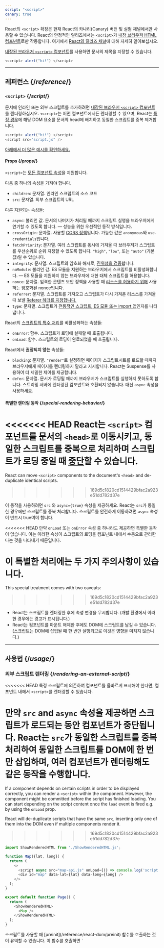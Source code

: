 ```yaml
---
script: "<script>"
canary: true
---
```


<Canary>

React의 `<script>` 확장은 현재 React의 카나리(Canary) 버전 및 실험 채널에서만 사용할 수 있습니다. React의 안정적인 릴리즈에서는 `<script>`가 [내장 브라우저 HTML 컴포넌트](https://react.dev/reference/react-dom/components#all-html-components)로만 작동합니다. 여기에서 [React의 릴리즈 채널](/community/versioning-policy#all-release-channels)에 대해 자세히 알아보십시오.

</Canary>

<Intro>

[내장된 브라우저 `<script>` 컴포넌트](https://developer.mozilla.org/en-US/docs/Web/HTML/Element/script)를 사용하면 문서의 제목을 지정할 수 있습니다.

```js
<script> alert("hi!") </script>
```

</Intro>

<InlineToc />

---

## 레퍼런스 {/*reference*/}

### `<script>` {/*script*/}

문서에 인라인 또는 외부 스크립트를 추가하려면 [내장된 브라우저 `<script>` 컴포넌트](https://developer.mozilla.org/en-US/docs/Web/HTML/Element/script)를 렌더링하십시오. `<script>`는 어떤 컴포넌트에서든 렌더링할 수 있으며, React는 [특정 경우](#special-rendering-behavior)에 해당 DOM 요소를 문서의 head에 배치하고 동일한 스크립트를 중복 제거합니다.

```js
<script> alert("hi!") </script>
<script src="script.js" />
```

[아래에서 더 많은 예시를 확인하세요.](#usage)

#### Props {/*props*/}

`<script>`는 [모든 컴포넌트 속성](/reference/react-dom/components/common#props)을 지원합니다.

다음 중 하나의 속성을 가져야 합니다.

* `children`: 문자열. 인라인 스크립트의 소스 코드
* `src`: 문자열. 외부 스크립트의 URL

다른 지원되는 속성들:

* `async`: 불리언 값. 문서의 나머지가 처리될 때까지 스크립트 실행을 브라우저에게 연기할 수 있도록 합니다. — 성능을 위한 우선적인 동작 방식입니다.
*  `crossOrigin`: 문자열. 사용할 [CORS 정책](https://developer.mozilla.org/en-US/docs/Web/HTML/Attributes/crossorigin)입니다. 가능한 값은 `anonymous`와 `use-credentials`입니다.
* `fetchPriority`: 문자열. 여러 스크립트를 동시에 가져올 때 브라우저가 스크립트를 우선순위로 순위 지정할 수 있도록 합니다. `"high"`, `"low"`, 또는 `"auto"` (기본값)일 수 있습니다.
* `integrity`: 문자열. 스크립트의 암호화 해시로, [진위성을 검증](https://developer.mozilla.org/en-US/docs/Web/Security/Subresource_Integrity)합니다.
* `noModule`: 불리언 값. ES 모듈을 지원하는 브라우저에서 스크립트를 비활성화합니다. — ES 모듈을 지원하지 않는 브라우저에 대한 대체 스크립트를 허용합니다.
* `nonce`: 문자열. 엄격한 콘텐츠 보안 정책을 사용할 때 [리소스를 허용하기 위해](https://developer.mozilla.org/en-US/docs/Web/HTML/Global_attributes/nonce) 사용하는 암호화된 nonce입니다.
* `referrer`: 문자열. 스크립트를 가져오고 스크립트가 다시 가져온 리소스를 가져올 때 보낼 [Referer 헤더를 지정합니다.](https://developer.mozilla.org/en-US/docs/Web/HTML/Element/script#referrerpolicy)
* `type`: 문자열. 스크립트가 [전통적인 스크립트, ES 모듈 또는 import 맵](https://developer.mozilla.org/en-US/docs/Web/HTML/Element/script/type)인지를 나타냅니다.

React의 [스크립트의 특수 처리](#special-rendering-behavior)를 비활성화하는 속성들:

* `onError`: 함수. 스크립트가 로딩에 실패할 때 호출됩니다.
* `onLoad`: 함수. 스크립트의 로딩이 완료되었을 때 호출됩니다.

React에서 **권장되지 않는** 속성들:

* `blocking`: 문자열. `"render"`로 설정하면 페이지가 스크립트시트를 로드할 때까지 브라우저에게 페이지를 렌더링하지 말라고 지시합니다. React는 Suspense를 사용하여 더 세밀한 제어를 제공합니다.
* `defer`: 문자열. 문서가 로딩될 때까지 브라우저가 스크립트를 실행하지 못하도록 합니다. 스트리밍 서버에 렌더링된 컴포넌트와 호환되지 않습니다. 대신 `async` 속성을 사용하세요.

#### 특별한 렌더링 동작 {/*special-rendering-behavior*/}

<<<<<<< HEAD
React는 `<script>` 컴포넌트를 문서의 `<head>`로 이동시키고, 동일한 스크립트를 중복으로 처리하며 스크립트가 로딩 중일 때 [중단](/reference/react/Suspense)할 수 있습니다.
=======
React can move `<script>` components to the document's `<head>` and de-duplicate identical scripts.
>>>>>>> 169d5c1820cd1514429bfac2a923e51dd782d37e

이 동작을 사용하려면 `src` 와 `async={true}` 속성을 제공하세요. React는 `src`가 동일한 경우에만 스크립트를 중복 처리합니다. 스크립트를 안전하게 이동하려면 `async` 속성이 반드시 true여야 합니다.

<<<<<<< HEAD
만약 `onLoad` 또는 `onError` 속성 중 하나라도 제공하면 특별한 동작이 없습니다. 이는 이러한 속성이 스크립트의 로딩을 컴포넌트 내에서 수동으로 관리한다는 것을 나타내기 때문입니다.

이 특별한 처리에는 두 가지 주의사항이 있습니다.
=======
This special treatment comes with two caveats:
>>>>>>> 169d5c1820cd1514429bfac2a923e51dd782d37e

* React는 스크립트를 렌더링한 후에 속성 변경을 무시합니다. (개발 환경에서 이러한 경우에는 경고가 표시됩니다.)
* React는 컴포넌트를 마운트 해제한 후에도 DOM에 스크립트를 남길 수 있습니다. (스크립트는 DOM에 삽입될 때 한 번만 실행되므로 이것은 영향을 미치지 않습니다.)

---

## 사용법 {/*usage*/}

### 외부 스크립트 렌더링 {/*rendering-an-external-script*/}

<<<<<<< HEAD
특정 스크립트에 의존하여 컴포넌트를 올바르게 표시해야 한다면, 컴포넌트 내에서 `<script>`를 렌더링할 수 있습니다.

만약 `src` and `async` 속성을 제공하면 스크립트가 로드되는 동안 컴포넌트가 중단됩니다. React는 `src`가 동일한 스크립트를 중복 처리하여 동일한 스크립트를 DOM에 한 번만 삽입하며, 여러 컴포넌트가 렌더링해도 같은 동작을 수행합니다.
=======
If a component depends on certain scripts in order to be displayed correctly, you can render a `<script>` within the component.
However, the component might be committed before the script has finished loading.
You can start depending on the script content once the `load` event is fired e.g. by using the `onLoad` prop.

React will de-duplicate scripts that have the same `src`, inserting only one of them into the DOM even if multiple components render it.
>>>>>>> 169d5c1820cd1514429bfac2a923e51dd782d37e

<SandpackWithHTMLOutput>

```js src/App.js active
import ShowRenderedHTML from './ShowRenderedHTML.js';

function Map({lat, long}) {
  return (
    <>
      <script async src="map-api.js" onLoad={() => console.log('script loaded')} />
      <div id="map" data-lat={lat} data-long={long} />
    </>
  );
}

export default function Page() {
  return (
    <ShowRenderedHTML>
      <Map />
    </ShowRenderedHTML>
  );
}
```

</SandpackWithHTMLOutput>

<Note>
스크립트를 사용할 때 [preinit](/reference/react-dom/preinit) 함수를 호출하는 것이 유익할 수 있습니다. 이 함수를 호출하면 `<script>` 컴포넌트를 그냥 렌더링하는 것보다 브라우저가 스크립트를 더 빨리 가져오도록 할 수 있습니다. 예를 들어 [HTTP Early Hints response](https://developer.mozilla.org/en-US/docs/Web/HTTP/Status/103)를 보내는 것입니다.
</Note>

### 인라인 스크립트 렌더링 {/*rendering-an-inline-script*/}

<<<<<<< HEAD
인라인 스크립트를 포함하려면 render the `<script>` 컴포넌트를 자식으로 스크립트 소스 코드와 함께 렌더링하세요. 인라인 스크립트는 중복 처리되거나 문서 `<head>`로 이동되지 않으며, 외부 리소스를 로드하지 않기 때문에 컴포넌트가 중단되지 않습니다.
=======
To include an inline script, render the `<script>` component with the script source code as its children. Inline scripts are not de-duplicated or moved to the document `<head>`.
>>>>>>> 169d5c1820cd1514429bfac2a923e51dd782d37e

<SandpackWithHTMLOutput>

```js src/App.js active
import ShowRenderedHTML from './ShowRenderedHTML.js';

function Tracking() {
  return (
    <script>
      ga('send', 'pageview');
    </script>
  );
}

export default function Page() {
  return (
    <ShowRenderedHTML>
      <h1>My Website</h1>
      <Tracking />
      <p>Welcome</p>
    </ShowRenderedHTML>
  );
}
```

</SandpackWithHTMLOutput>
